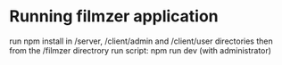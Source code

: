 # Running filmzer application
run npm install in /server, /client/admin and /client/user directories
then from the /filmzer directrory run script: npm run dev (with administrator)